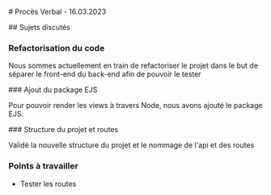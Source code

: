 # Procès Verbal - 16.03.2023

## Sujets discutés

### Refactorisation du code

Nous sommes actuellement en train de refactoriser le projet dans le but de séparer le front-end du back-end afin de pouvoir le tester

### Ajout du package EJS

Pour pouvoir render les views à travers Node, nous avons ajouté le package EJS.

### Structure du projet et routes

Validé la nouvelle structure du projet et le nommage de l'api et des routes

### Points à travailler

- Tester les routes
